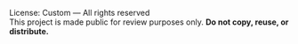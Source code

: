 License: Custom — All rights reserved  
This project is made public for review purposes only. **Do not copy, reuse, or distribute.**
